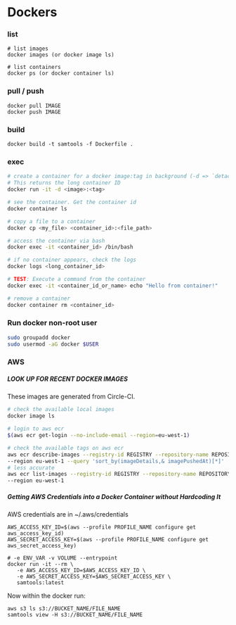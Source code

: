 # Dockers

### list
```
# list images
docker images (or docker image ls)

# list containers 
docker ps (or docker container ls)
```



### pull / push
```
docker pull IMAGE
docker push IMAGE
```



### build
```
docker build -t samtools -f Dockerfile .
```



### exec

```bash
# create a container for a docker image:tag in background (-d => `detached`). 
# This returns the long container ID
docker run -it -d <image>:<tag>

# see the container. Get the container id
docker container ls

# copy a file to a container
docker cp <my_file> <container_id>:<file_path>

# access the container via bash
docker exec -it <container_id> /bin/bash

# if no container appears, check the logs
docker logs <long_container_id>

# TEST: Execute a command from the container
docker exec -it <container_id_or_name> echo "Hello from container!"

# remove a container
docker container rm <container_id>
```



### Run docker non-root user
```bash
sudo groupadd docker
sudo usermod -aG docker $USER
```



### AWS

##### LOOK UP FOR RECENT DOCKER IMAGES
These images are generated from Circle-CI.

```bash
# check the available local images
docker image ls

# login to aws ecr
$(aws ecr get-login --no-include-email --region=eu-west-1)

# check the available tags on aws ecr
aws ecr describe-images --registry-id REGISTRY --repository-name REPOSITORY \
--region eu-west-1 --query 'sort_by(imageDetails,& imagePushedAt)[*]'
# less accurate
aws ecr list-images --registry-id REGISTRY --repository-name REPOSITORY \
--region eu-west-1
```

##### Getting AWS Credentials into a Docker Container without Hardcoding It
AWS credentials are in ~/.aws/credentials
```
AWS_ACCESS_KEY_ID=$(aws --profile PROFILE_NAME configure get aws_access_key_id)
AWS_SECRET_ACCESS_KEY=$(aws --profile PROFILE_NAME configure get aws_secret_access_key)

# -e ENV_VAR -v VOLUME --entrypoint
docker run -it --rm \
   -e AWS_ACCESS_KEY_ID=$AWS_ACCESS_KEY_ID \
   -e AWS_SECRET_ACCESS_KEY=$AWS_SECRET_ACCESS_KEY \
   samtools:latest
```

Now within the docker run: 
```
aws s3 ls s3://BUCKET_NAME/FILE_NAME
samtools view -H s3://BUCKET_NAME/FILE_NAME
```

